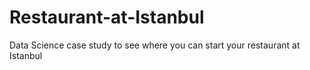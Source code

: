 # Restaurant-at-Istanbul
Data Science case study to see where you can start your restaurant at Istanbul
